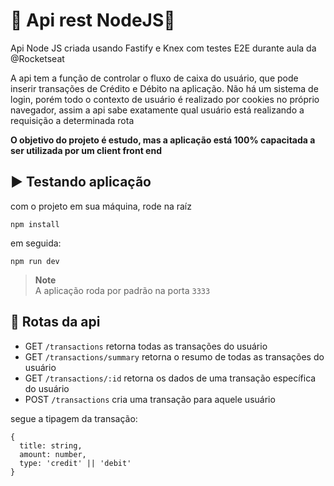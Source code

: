 # 🧪 Api rest NodeJS🧪
Api Node JS criada usando Fastify e Knex com testes E2E durante aula da @Rocketseat

A api tem a função de controlar o fluxo de caixa do usuário, que pode inserir transações de Crédito e Débito na aplicação.
Não há um sistema de login, porém todo o contexto de usuário é realizado por cookies no próprio navegador, assim a api sabe exatamente qual usuário está realizando a requisição a determinada rota

**O objetivo do projeto é estudo, mas a aplicação está 100% capacitada a ser utilizada por um client front end**

## ▶️ Testando aplicação

com o projeto em sua máquina, rode na raíz
```
npm install
```

em seguida: 

```
npm run dev
```

> **Note**      
> A aplicação roda por padrão na porta ```3333```

## 💠 Rotas da api
- GET ```/transactions``` retorna todas as transações do usuário
- GET ```/transactions/summary``` retorna o resumo de todas as transações do usuário
- GET ```/transactions/:id``` retorna os dados de uma transação específica do usuário
- POST ```/transactions``` cria uma transação para aquele usuário

segue a tipagem da transação:

```
{
  title: string,
  amount: number,
  type: 'credit' || 'debit'
}
```
